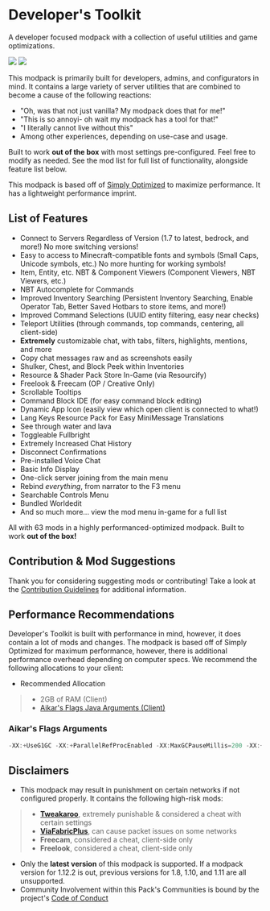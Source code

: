 # Developer's Toolkit
A developer focused modpack with a collection of useful utilities and game optimizations.

[<img src="https://cdn.jsdelivr.net/npm/@intergrav/devins-badges@3/assets/cozy/available/modrinth_vector.svg">](https://modrinth.com/modpack/developer-toolkit)
[<img src="https://cdn.jsdelivr.net/npm/@intergrav/devins-badges@3/assets/cozy/available/github_vector.svg">](https://github.com/JosTheDude/developer-toolkit/)

This modpack is primarily built for developers, admins, and configurators in mind. It contains a large variety of server utilities that are combined to become a cause of the following reactions:
- "Oh, was that not just vanilla? My modpack does that for me!"
- "This is so annoyi- oh wait my modpack has a tool for that!"
- "I literally cannot live without this"
- Among other experiences, depending on use-case and usage.

Built to work **out of the box** with most settings pre-configured. Feel free to modify as needed. See the mod list for full list of functionality, alongside feature list below.

This modpack is based off of [Simply Optimized](https://modrinth.com/modpack/sop) to maximize performance. It has a lightweight performance imprint.

## List of Features
- Connect to Servers Regardless of Version (1.7 to latest, bedrock, and more!) No more switching versions!
- Easy to access to Minecraft-compatible fonts and symbols (Small Caps, Unicode symbols, etc.) No more hunting for working symbols!
- Item, Entity, etc. NBT & Component Viewers (Component Viewers, NBT Viewers, etc.)
- NBT Autocomplete for Commands
- Improved Inventory Searching (Persistent Inventory Searching, Enable Operator Tab, Better Saved Hotbars to store items, and more!)
- Improved Command Selections (UUID entity filtering, easy near checks)
- Teleport Utilities (through commands, top commands, centering, all client-side)
- **Extremely** customizable chat, with tabs, filters, highlights, mentions, and more
- Copy chat messages raw and as screenshots easily
- Shulker, Chest, and Block Peek within Inventories
- Resource & Shader Pack Store In-Game (via Resourcify)
- Freelook & Freecam (OP / Creative Only)
- Scrollable Tooltips
- Command Block IDE (for easy command block editing)
- Dynamic App Icon (easily view which open client is connected to what!)
- Lang Keys Resource Pack for Easy MiniMessage Translations
- See through water and lava
- Toggleable Fullbright
- Extremely Increased Chat History
- Disconnect Confirmations
- Pre-installed Voice Chat
- Basic Info Display
- One-click server joining from the main menu
- Rebind _everything_, from narrator to the F3 menu
- Searchable Controls Menu
- Bundled Worldedit
- And so much more... view the mod menu in-game for a full list

All with 63 mods in a highly performanced-optimized modpack. Built to work __out of the box!__

## Contribution & Mod Suggestions
Thank you for considering suggesting mods or contributing! Take a look at the [Contribution Guidelines](https://github.com/JosTheDude/developer-toolkit/blob/main/CONTRIBUTING.md) for additional information.

## Performance Recommendations
Developer's Toolkit is built with performance in mind, however, it does contain a lot of mods and changes. The modpack is based off of Simply Optimized for maximum performance, however, there is additional performance overhead depending on computer specs. We recommend the following allocations to your client:
- Recommended Allocation
> * 2GB of RAM (Client)
> * [Aikar's Flags Java Arguments (Client)](https://github.com/JosTheDude/developer-toolkit?tab=readme-ov-file#aikars-flags-arguments)

### Aikar's Flags Arguments
```java
-XX:+UseG1GC -XX:+ParallelRefProcEnabled -XX:MaxGCPauseMillis=200 -XX:+UnlockExperimentalVMOptions -XX:+DisableExplicitGC -XX:+AlwaysPreTouch -XX:G1NewSizePercent=30 -XX:G1MaxNewSizePercent=40 -XX:G1HeapRegionSize=8M -XX:G1ReservePercent=20 -XX:G1HeapWastePercent=5 -XX:G1MixedGCCountTarget=4 -XX:InitiatingHeapOccupancyPercent=15 -XX:G1MixedGCLiveThresholdPercent=90 -XX:G1RSetUpdatingPauseTimePercent=5 -XX:SurvivorRatio=32 -XX:+PerfDisableSharedMem -XX:MaxTenuringThreshold=1 -Dusing.aikars.flags=https://mcflags.emc.gs -Daikars.new.flags=true
```

## Disclaimers
- This modpack may result in punishment on certain networks if not configured properly. It contains the following high-risk mods:
> * [**Tweakaroo**](https://modrinth.com/mod/tweakeroo), extremely punishable & considered a cheat with certain settings
> * [**ViaFabricPlus**](https://modrinth.com/mod/viafabricplus), can cause packet issues on some networks
> * **Freecam**, considered a cheat, client-side only
> * **Freelook**, considered a cheat, client-side only
- Only the **latest version** of this modpack is supported. If a modpack version for 1.12.2 is out, previous versions for 1.8, 1.10, and 1.11 are all unsupported.
- Community Involvement within this Pack's Communities is bound by the project's [Code of Conduct](https://github.com/JosTheDude/developer-toolkit/blob/main/CODE_OF_CONDUCT.md)
